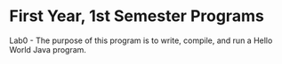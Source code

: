 # First Year, 1st Semester Programs
Lab0 - The purpose of this program is to write, compile, and run a Hello World Java program.
